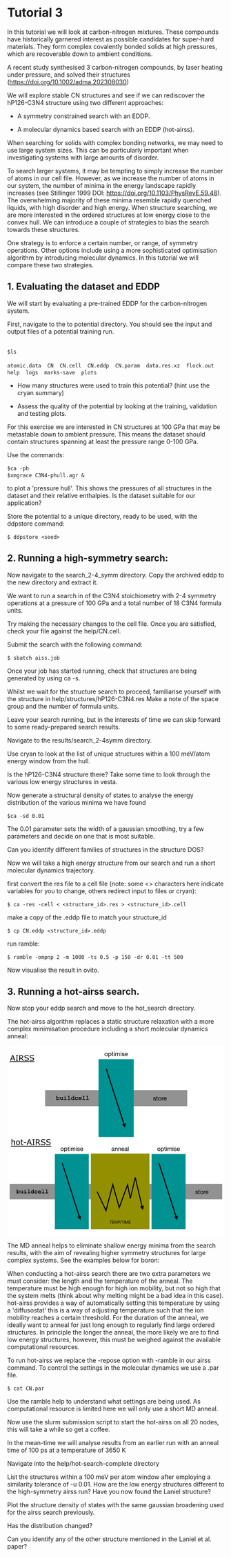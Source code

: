 # Tutorial 3

In this tutorial we will look at carbon-nitrogen mixtures. These compounds have historically garnered interest as possible candidates for super-hard materials. They form complex covalently bonded solids at high pressures, which are recoverable down to ambient conditions.

A recent study synthesised 3 carbon-nitrogen compounds, by laser heating under pressure, and solved their structures (https://doi.org/10.1002/adma.202308030)

We will explore stable CN structures and see if we can rediscover the hP126-C3N4 structure using two different approaches:

- A symmetry constrained search with an EDDP.

- A molecular dynamics based search with an EDDP (hot-airss).

When searching for solids with complex bonding networks, we may need to use large system sizes. This can be particularly important when investigating systems with large amounts of disorder.

To search larger systems, it may be tempting to simply increase the number of atoms in our cell file. However, as we increase the number of atoms in our system, the number of minima in the energy landscape rapidly increases (see Stillinger 1999 DOI: https://doi.org/10.1103/PhysRevE.59.48). The overwhelming majority of these minima resemble rapidly quenched liquids, with high disorder and high energy. When structure searching, we are more interested in the ordered structures at low energy close to the convex hull. We can introduce a couple of strategies to bias the search towards these structures.

One strategy is to enforce a certain number, or range, of symmetry operations. Other options include using a more sophisticated optimisation algorithm by introducing molecular dynamics. In this tutorial we will compare these two strategies.


## **1\. Evaluating the dataset and EDDP**

We will start by evaluating a pre-trained EDDP for the carbon-nitrogen system.

First, navigate to the to potential directory. You should see the input and output files of a potential training run.

```console

$ls

atomic.data  CN  CN.cell  CN.eddp  CN.param  data.res.xz  flock.out  help  logs  marks-save  plots
```

- How many structures were used to train this potential? (hint use the cryan summary)

- Assess the quality of the potential by looking at the training, validation and testing plots.

For this exercise we are interested in CN structures at 100 GPa that may be metastable down to ambient pressure. This means the dataset should contain structures spanning at least the pressure range 0-100 GPa.

Use the commands:

```
$ca -ph
$xmgrace C3N4-phull.agr &

```

to plot a 'pressure hull'. This shows the pressures of all structures in the dataset and their relative enthalpies. Is the dataset suitable for our application?

Store the potential to a unique directory, ready to be used, with the ddpstore command:

```console
$ ddpstore <seed>
```

## **2\. Running a high-symmetry search:**

Now navigate to the search_2-4_symm directory. Copy the archived eddp to the new directory and extract it.

We want to run a search in of the C3N4 stoichiometry with 2-4 symmetry operations at a pressure of 100 GPa and a total number of 18 C3N4 formula units.

Try making the necessary changes to the cell file. Once you are satisfied, check your file against the help/CN.cell.

Submit the search with the following command:

```console
$ sbatch aiss.job
```
Once your job has started running, check that structures are being generated by using ca -s.

Whilst we wait for the structure search to proceed, familiarise yourself with the structure in help/structures/hP126-C3N4.res Make a note of the space group and the number of formula units.

Leave your search running, but in the interests of time we can skip forward to some ready-prepared search results.

Navigate to the results/search_2-4symm directory.

Use cryan to look at the list of unique structures within a 100 meV/atom energy window from the hull.

Is the hP126-C3N4 structure there? Take some time to look through the various low energy structures in vesta.

Now generate a structural density of states to analyse the energy distribution of the various minima we have found

```console
$ca -sd 0.01
```
The 0.01 parameter sets the width of a gaussian smoothing, try a few parameters and decide on one that is most suitable.

Can you identify different families of structures in the structure DOS?

Now we will take a high energy structure from our search and run a short molecular dynamics trajectory.

first convert the res file to a cell file (note: some <> characters here indicate variables for you to change, others redirect input to files or cryan):

```console
$ ca -res -cell < <structure_id>.res > <structure_id>.cell
```

make a copy of the .eddp file to match your structure_id 

```console
$ cp CN.eddp <structure_id>.eddp
```

run ramble:
```console
$ ramble -ompnp 2 -m 1000 -ts 0.5 -p 150 -dr 0.01 -tt 500
```

Now visualise the result in ovito.


## **3\. Running a hot-airss search.**

Now stop your eddp search and move to the hot_search directory.

The hot-airss algorithm replaces a static structure relaxation with a more complex minimisation procedure including a short molecular dynamics anneal:


![hotairss](hotAIRSS_higherres.png)


The MD anneal helps to eliminate shallow energy minima from the search results, with the aim of revealing higher symmetry structures for large complex systems. See the examples below for boron:


When conducting a hot-airss search there are two extra parameters we must consider: the length and the temperature of the anneal. The temperature must be high enough for high ion mobility, but not so high that the system melts (think about why melting might be a bad idea in this case). hot-airss provides a way of automatically setting this temperature by using a 'diffusostat' this is a way of adjusting temperature such that the ion mobility reaches a certain threshold. For the duration of the anneal, we ideally want to anneal for just long enough to regularly find large ordered structures. In principle the longer the anneal, the more likely we are to find low energy structures, however, this must be weighed against the available computational resources.

To run hot-airss we replace the -repose option with -ramble in our airss command. To control the settings in the molecular dynamics we use a .par file.

```console
$ cat CN.par

```
Use the ramble help to understand what settings are being used. As computational resource is limited here we will only use a short MD anneal.

Now use the slurm submission script to start the hot-airss on all 20 nodes, this will take a while so get a coffee.

In the mean-time we will analyse results from an earlier run with an anneal time of 100 ps at a temperature of 3650 K

Navigate into the help/hot-search-complete directory

List the structures within a 100 meV per atom window after employing a similarity tolerance of -u 0.01. How are the low energy structures different to the high-symmetry airss run? Have you now found the Laniel structure?

Plot the structure density of states with the same gaussian broadening used for the airss search previously.

Has the distribution changed?

Can you identify any of the other structure mentioned in the Laniel et al. paper?


